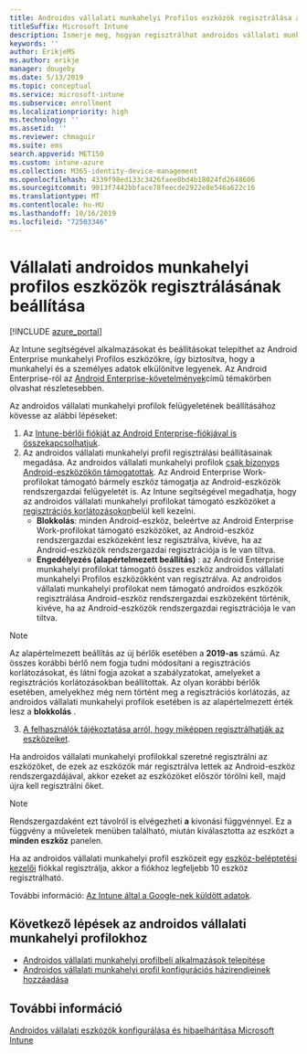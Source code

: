 ```yaml
---
title: Androidos vállalati munkahelyi Profilos eszközök regisztrálása az Intune-ban
titleSuffix: Microsoft Intune
description: Ismerje meg, hogyan regisztrálhat androidos vállalati munkahelyi profilokat használó eszközöket az Intune-ban.
keywords: ''
author: ErikjeMS
ms.author: erikje
manager: dougeby
ms.date: 5/13/2019
ms.topic: conceptual
ms.service: microsoft-intune
ms.subservice: enrollment
ms.localizationpriority: high
ms.technology: ''
ms.assetid: ''
ms.reviewer: chmaguir
ms.suite: ems
search.appverid: MET150
ms.custom: intune-azure
ms.collection: M365-identity-device-management
ms.openlocfilehash: 4339f98ed133c3426faee8bd4b18024fd2648606
ms.sourcegitcommit: 9013f7442bbface78feecde2922e8e546a622c16
ms.translationtype: MT
ms.contentlocale: hu-HU
ms.lasthandoff: 10/16/2019
ms.locfileid: "72503346"
---
```

# <a name="set-up-enrollment-of-android-enterprise-work-profile-devices"></a>Vállalati androidos munkahelyi profilos eszközök regisztrálásának beállítása

[!INCLUDE [azure_portal](../includes/azure_portal.md)]

Az Intune segítségével alkalmazásokat és beállításokat telepíthet az Android Enterprise munkahelyi Profilos eszközökre, így biztosítva, hogy a munkahelyi és a személyes adatok elkülönítve legyenek. Az Android Enterprise-ról az [Android Enterprise-követelmények](https://support.google.com/work/android/answer/6174145?hl=en&ref_topic=6151012)című témakörben olvashat részletesebben.

Az androidos vállalati munkahelyi profilok felügyeletének beállításához kövesse az alábbi lépéseket:

1. Az [Intune-bérlői fiókját az Android Enterprise-fiókjával is összekapcsolhatjuk](connect-intune-android-enterprise.md).
2. Az androidos vállalati munkahelyi profil regisztrálási beállításainak megadása. Az androidos vállalati munkahelyi profilok [csak bizonyos Android-eszközökön támogatottak](https://support.google.com/work/android/answer/6174145?hl=en&ref_topic=6151012%20style=%22target=new_window%22). Az Android Enterprise Work-profilokat támogató bármely eszköz támogatja az Android-eszközök rendszergazdai felügyeletét is. Az Intune segítségével megadhatja, hogy az androidos vállalati munkahelyi profilokat támogató eszközöket a [regisztrációs korlátozásokon](enrollment-restrictions-set.md)belül kell kezelni.
    - **Blokkolás**: minden Android-eszköz, beleértve az Android Enterprise Work-profilokat támogató eszközöket, az Android-eszköz rendszergazdai eszközeként lesz regisztrálva, kivéve, ha az Android-eszközök rendszergazdai regisztrációja is le van tiltva. 
    - **Engedélyezés (alapértelmezett beállítás)** : az Android Enterprise munkahelyi profilokat támogató összes eszköz androidos vállalati munkahelyi Profilos eszközökként van regisztrálva. Az androidos vállalati munkahelyi profilokat nem támogató androidos eszközök regisztrálása Android-eszköz rendszergazdai eszközeként történik, kivéve, ha az Android-eszközök rendszergazdai regisztrációja le van tiltva. 
> [!NOTE]
> Az alapértelmezett beállítás az új bérlők esetében a **2019-as** számú. Az összes korábbi bérlő nem fogja tudni módosítani a regisztrációs korlátozásokat, és látni fogja azokat a szabályzatokat, amelyeket a regisztrációs korlátozásokban beállítottak. Az olyan korábbi bérlők esetében, amelyekhez még nem történt meg a regisztrációs korlátozás, az androidos vállalati munkahelyi profilok esetében is az alapértelmezett érték lesz a **blokkolás** .

3. [A felhasználók tájékoztatása arról, hogy miképpen regisztrálhatják az eszközeiket](/intune-user-help/create-a-work-profile-and-enroll-your-device-in-intune-android).  

Ha androidos vállalati munkahelyi profilokkal szeretné regisztrálni az eszközöket, de ezek az eszközök már regisztrálva lettek az Android-eszköz rendszergazdájával, akkor ezeket az eszközöket először törölni kell, majd újra kell regisztrálni őket.
> [!NOTE]
> Rendszergazdaként ezt távolról is elvégezheti **a** kivonási függvénnyel. Ez a függvény a műveletek menüben található, miután kiválasztotta az eszközt a **minden eszköz** panelen.

Ha az androidos vállalati munkahelyi profil eszközeit egy [eszköz-beléptetési kezelői](device-enrollment-manager-enroll.md) fiókkal regisztrálja, akkor a fiókhoz legfeljebb 10 eszköz regisztrálható.

További információ: [Az Intune által a Google-nek küldött adatok](../protect/data-intune-sends-to-google.md).

## <a name="next-steps-for-android-enterprise-work-profiles"></a>Következő lépések az androidos vállalati munkahelyi profilokhoz
- [Androidos vállalati munkahelyi profilbeli alkalmazások telepítése](../apps/apps-add-android-for-work.md)
- [Androidos vállalati munkahelyi profil konfigurációs házirendjeinek hozzáadása](../configuration/device-profiles.md)

## <a name="see-also"></a>További információ

[Androidos vállalati eszközök konfigurálása és hibaelhárítása Microsoft Intune](https://support.microsoft.com/help/4476974)
